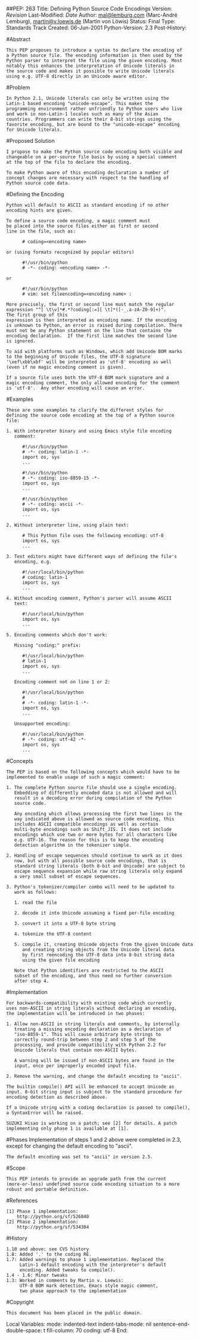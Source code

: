 ##PEP: 263
Title: Defining Python Source Code Encodings
Version: $Revision$
Last-Modified: $Date$
Author: mal@lemburg.com (Marc-André Lemburg),
  martin@v.loewis.de (Martin von Löwis)
Status: Final
Type: Standards Track
Created: 06-Jun-2001
Python-Version: 2.3
Post-History: 

#Abstract

    This PEP proposes to introduce a syntax to declare the encoding of
    a Python source file. The encoding information is then used by the
    Python parser to interpret the file using the given encoding. Most
    notably this enhances the interpretation of Unicode literals in
    the source code and makes it possible to write Unicode literals
    using e.g. UTF-8 directly in an Unicode aware editor.

#Problem

    In Python 2.1, Unicode literals can only be written using the
    Latin-1 based encoding "unicode-escape". This makes the
    programming environment rather unfriendly to Python users who live
    and work in non-Latin-1 locales such as many of the Asian 
    countries. Programmers can write their 8-bit strings using the
    favorite encoding, but are bound to the "unicode-escape" encoding
    for Unicode literals.

#Proposed Solution

    I propose to make the Python source code encoding both visible and
    changeable on a per-source file basis by using a special comment
    at the top of the file to declare the encoding.

    To make Python aware of this encoding declaration a number of
    concept changes are necessary with respect to the handling of
    Python source code data.

#Defining the Encoding

    Python will default to ASCII as standard encoding if no other
    encoding hints are given.

    To define a source code encoding, a magic comment must
    be placed into the source files either as first or second
    line in the file, such as:

          # coding=<encoding name>

    or (using formats recognized by popular editors)

          #!/usr/bin/python
          # -*- coding: <encoding name> -*-

    or

          #!/usr/bin/python
          # vim: set fileencoding=<encoding name> :

    More precisely, the first or second line must match the regular
    expression "^[ \t\v]*#.*?coding[:=][ \t]*([-_.a-zA-Z0-9]+)".
    The first group of this
    expression is then interpreted as encoding name. If the encoding
    is unknown to Python, an error is raised during compilation. There
    must not be any Python statement on the line that contains the
    encoding declaration.  If the first line matches the second line
    is ignored.

    To aid with platforms such as Windows, which add Unicode BOM marks
    to the beginning of Unicode files, the UTF-8 signature
    '\xef\xbb\xbf' will be interpreted as 'utf-8' encoding as well
    (even if no magic encoding comment is given).

    If a source file uses both the UTF-8 BOM mark signature and a
    magic encoding comment, the only allowed encoding for the comment
    is 'utf-8'.  Any other encoding will cause an error.

#Examples

    These are some examples to clarify the different styles for
    defining the source code encoding at the top of a Python source
    file:

    1. With interpreter binary and using Emacs style file encoding
       comment:

          #!/usr/bin/python
          # -*- coding: latin-1 -*-
          import os, sys
          ...

          #!/usr/bin/python
          # -*- coding: iso-8859-15 -*-
          import os, sys
          ...

          #!/usr/bin/python
          # -*- coding: ascii -*-
          import os, sys
          ...

    2. Without interpreter line, using plain text:

          # This Python file uses the following encoding: utf-8
          import os, sys
          ...

    3. Text editors might have different ways of defining the file's
       encoding, e.g.

          #!/usr/local/bin/python
          # coding: latin-1
          import os, sys
          ...

    4. Without encoding comment, Python's parser will assume ASCII
       text:

          #!/usr/local/bin/python
          import os, sys
          ...

    5. Encoding comments which don't work:

       Missing "coding:" prefix:

          #!/usr/local/bin/python
          # latin-1
          import os, sys
          ...

       Encoding comment not on line 1 or 2:

          #!/usr/local/bin/python
          #
          # -*- coding: latin-1 -*-
          import os, sys
          ...

       Unsupported encoding:

          #!/usr/local/bin/python
          # -*- coding: utf-42 -*-
          import os, sys
          ...

#Concepts

    The PEP is based on the following concepts which would have to be
    implemented to enable usage of such a magic comment:

    1. The complete Python source file should use a single encoding.
       Embedding of differently encoded data is not allowed and will
       result in a decoding error during compilation of the Python
       source code.

       Any encoding which allows processing the first two lines in the
       way indicated above is allowed as source code encoding, this
       includes ASCII compatible encodings as well as certain
       multi-byte encodings such as Shift_JIS. It does not include
       encodings which use two or more bytes for all characters like
       e.g. UTF-16. The reason for this is to keep the encoding
       detection algorithm in the tokenizer simple.

    2. Handling of escape sequences should continue to work as it does 
       now, but with all possible source code encodings, that is
       standard string literals (both 8-bit and Unicode) are subject to 
       escape sequence expansion while raw string literals only expand
       a very small subset of escape sequences.

    3. Python's tokenizer/compiler combo will need to be updated to
       work as follows:

       1. read the file

       2. decode it into Unicode assuming a fixed per-file encoding

       3. convert it into a UTF-8 byte string

       4. tokenize the UTF-8 content

       5. compile it, creating Unicode objects from the given Unicode data
          and creating string objects from the Unicode literal data
          by first reencoding the UTF-8 data into 8-bit string data
          using the given file encoding

       Note that Python identifiers are restricted to the ASCII
       subset of the encoding, and thus need no further conversion
       after step 4.

#Implementation

    For backwards-compatibility with existing code which currently
    uses non-ASCII in string literals without declaring an encoding,
    the implementation will be introduced in two phases:

    1. Allow non-ASCII in string literals and comments, by internally
       treating a missing encoding declaration as a declaration of
       "iso-8859-1". This will cause arbitrary byte strings to
       correctly round-trip between step 2 and step 5 of the
       processing, and provide compatibility with Python 2.2 for
       Unicode literals that contain non-ASCII bytes.

       A warning will be issued if non-ASCII bytes are found in the
       input, once per improperly encoded input file.

    2. Remove the warning, and change the default encoding to "ascii".

    The builtin compile() API will be enhanced to accept Unicode as
    input. 8-bit string input is subject to the standard procedure for
    encoding detection as described above.

    If a Unicode string with a coding declaration is passed to compile(),
    a SyntaxError will be raised.

    SUZUKI Hisao is working on a patch; see [2] for details. A patch
    implementing only phase 1 is available at [1].

#Phases
    Implementation of steps 1 and 2 above were completed in 2.3,
    except for changing the default encoding to "ascii".

    The default encoding was set to "ascii" in version 2.5.
   
#Scope

    This PEP intends to provide an upgrade path from the current
    (more-or-less) undefined source code encoding situation to a more
    robust and portable definition.

#References

    [1] Phase 1 implementation:
        http://python.org/sf/526840
    [2] Phase 2 implementation:
        http://python.org/sf/534304

#History

    1.10 and above: see CVS history
    1.8: Added '.' to the coding RE.
    1.7: Added warnings to phase 1 implementation. Replaced the
         Latin-1 default encoding with the interpreter's default
         encoding. Added tweaks to compile().
    1.4 - 1.6: Minor tweaks
    1.3: Worked in comments by Martin v. Loewis: 
         UTF-8 BOM mark detection, Emacs style magic comment,
         two phase approach to the implementation

#Copyright

    This document has been placed in the public domain.


Local Variables:
mode: indented-text
indent-tabs-mode: nil
sentence-end-double-space: t
fill-column: 70
coding: utf-8
End:
